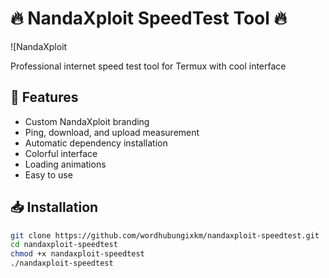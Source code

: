 # 🔥 NandaXploit SpeedTest Tool 🔥

![NandaXploit 

Professional internet speed test tool for Termux with cool interface

## 🚀 Features
- Custom NandaXploit branding
- Ping, download, and upload measurement
- Automatic dependency installation
- Colorful interface
- Loading animations
- Easy to use

## 📥 Installation
```bash
git clone https://github.com/wordhubungixkm/nandaxploit-speedtest.git
cd nandaxploit-speedtest
chmod +x nandaxploit-speedtest
./nandaxploit-speedtest
